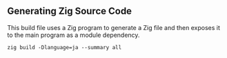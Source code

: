 ## Generating Zig Source Code

This build file uses a Zig program to generate a Zig file and then exposes it to the main program as a module dependency.


`zig build -Dlanguage=ja --summary all`

